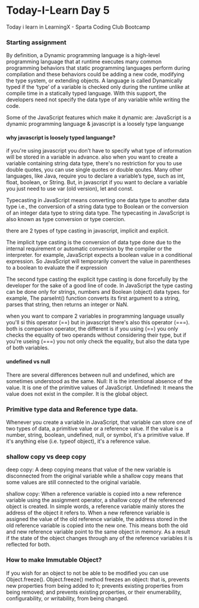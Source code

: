 # Today-I-Learn Day 5

Today i learn in LearningX - Sparta Coding Club Bootcamp

### Starting assignment

By definition, a Dynamic programming language is a high-level programming language that at runtime executes many common programming behaviors that static programming languages perform during compilation and these behaviors could be adding a new code, modifying the type system, or extending objects. A language is called Dynamically typed if the ‘type’ of a variable is checked only during the runtime unlike at compile time in a statically typed language. With this support, the developers need not specify the data type of any variable while writing the code.

Some of the JavaScript features which make it dynamic are: JavaScript is a dynamic programming language & javascript is a loosely type languange

#### why javascript is loosely typed languange?

if you're using javascript you don’t have to specify what type of information will be stored in a variable in advance. also when you want to create a variable containing string data type, there's no restriction for you to use double quotes, you can use single quotes or double qoutes. Many other languages, like Java, require you to declare a variable’s type, such as int, float, boolean, or String. But, in javascript if you want to declare a variable you just need to use var (old version), let and const.

Typecasting in JavaScript means converting one data type to another data type i.e., the conversion of a string data type to Boolean or the conversion of an integer data type to string data type. The typecasting in JavaScript is also known as type conversion or type coercion.

there are 2 types of type casting in javascript, implicit and explicit.

The implicit type casting is the conversion of data type done due to the internal requirement or automatic conversion by the compiler or the interpreter.
for example, JavaScript expects a boolean value in a conditional expression. So JavaScript will temporarily convert the value in parentheses to a boolean to evaluate the if expression

The second type casting the explicit type casting is done forcefully by the developer for the sake of a good line of code. In JavaScript the type casting can be done only for strings, numbers and Boolean (object) data types.
for example, The parseInt() function converts its first argument to a string, parses that string, then returns an integer or NaN.

when you want to compare 2 variables in programming language usually you'll si this operator (==) but in javascript there's also this operator (===). both is comparison operator, the different is if you using (==) you only checks the equality of two operands without considering their type, but if you're useing (===) you not only check the equality, but also the data type of both variables.

#### undefined vs null
There are several differences between null and undefined, which are sometimes understood as the same.
Null: It is the intentional absence of the value. It is one of the primitive values of JavaScript.
Undefined: It means the value does not exist in the compiler. It is the global object.


### Primitive type data and Reference type data.
Whenever you create a variable in JavaScript, that variable can store one of two types of data, a primitive value or a reference value. If the value is a number, string, boolean, undefined, null, or symbol, it's a primitive value. If it's anything else (i.e. typeof object), it's a reference value.

### shallow copy vs deep copy
deep copy: A deep copying means that value of the new variable is disconnected from the original variable while a shallow copy means that some values are still connected to the original variable.

shallow copy: When a reference variable is copied into a new reference variable using the assignment operator, a shallow copy of the referenced object is created. In simple words, a reference variable mainly stores the address of the object it refers to. When a new reference variable is assigned the value of the old reference variable, the address stored in the old reference variable is copied into the new one. This means both the old and new reference variable point to the same object in memory. As a result if the state of the object changes through any of the reference variables it is reflected for both.

### How to make Immutable Object?
If you wish for an object to not be able to be modified you can use Object.freeze(). 
Object.freeze() method freezes an object: that is, prevents new properties from being added to it; prevents existing properties from being removed; and prevents existing properties, or their enumerability, configurability, or writability, from being changed.
